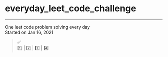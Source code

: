 # everyday_leet_code_challenge
---
One leet code problem solving every day   
Started on Jan 16, 2021   
> ✅     
> 1️⃣ | 2️⃣ | 3️⃣ | 4️⃣
